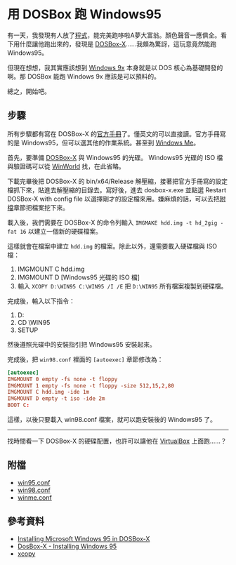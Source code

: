 # 用 DOSBox 跑 Windows95

有一天，我發現有人放了[程式](https://www.ptt.cc/bbs/Old-Games/M.1458361776.A.FE2.html)，能完美跑哆啦A夢大富翁。顏色聲音一應俱全。看下用什麼讓他跑出來的，發現是 [DOSBox-X](https://dosbox-x.com)……我頗為驚訝，這玩意竟然能跑 Windows95。

但現在想想，我其實應該想到 [Windows 9x](https://en.wikipedia.org/wiki/Windows_9x) 本身就是以 DOS 核心為基礎開發的啊。那 DOSBox 能跑 Windows 9x 應該是可以預料的。

總之，開始吧。

## 步驟

所有步驟都有寫在 DOSBox-X 的[官方手冊](https://dosbox-x.com/wiki/Guide%3AInstalling-Windows-95)了。懂英文的可以直接讀。官方手冊寫的是 Windows95，但可以選其他的作業系統。甚至到 [Windows Me](https://dosbox-x.com/wiki/Guide%3AInstalling-Windows-ME)。

首先，要準備 [DOSBox-X](https://dosbox-x.com) 與 Windows95 的光碟。 Windows95 光碟的 ISO 檔與驗證碼可以從 [WinWorld](https://winworldpc.com) 找，在此省略。

下載完畢後把 DOSBox-X 的 bin/x64/Release 解壓縮，接著把官方手冊寫的設定檔抓下來，貼進去解壓縮的目錄去。寫好後，進去 dosbox-x.exe 並點選 Restart DOSBox-X with config file 以選擇剛才的設定檔來用。嫌麻煩的話，可以去把[附檔](#附檔)章節把檔案挖下來。

載入後，我們需要在 DOSBox-X 的命令列輸入 `IMGMAKE hdd.img -t hd_2gig -fat 16` 以建立一個新的硬碟檔案。

這樣就會在檔案中建立 `hdd.img` 的檔案。除此以外，還需要載入硬碟檔與 ISO 檔：

1. IMGMOUNT C hdd.img
2. IMGMOUNT D [Windows95 光碟的 ISO 檔]
3. 輸入 `XCOPY D:\WIN95 C:\WIN95 /I /E` 把 `D:\WIN95` 所有檔案複製到硬碟檔。

完成後，輸入以下指令：

1. D:
2. CD \WIN95
3. SETUP

然後遵照光碟中的安裝指引把 Windows95 安裝起來。

完成後，把 `win98.conf` 裡面的 `[autoexec]` 章節修改為：

```conf
[autoexec]
IMGMOUNT 0 empty -fs none -t floppy
IMGMOUNT 1 empty -fs none -t floppy -size 512,15,2,80
IMGMOUNT C hdd.img -ide 1m
IMGMOUNT D empty -t iso -ide 2m
BOOT C:
```

這樣，以後只要載入 win98.conf 檔案，就可以跑安裝後的 Windows95 了。

---

找時間看一下 DOSBox-X 的硬碟配置，也許可以讓他在 [VirtualBox](https://www.virtualbox.org) 上面跑……？

## 附檔

* [win95.conf](https://github.com/iigmir/blog-source/raw/refs/heads/master/assets/148/win95.conf)
* [win98.conf](https://github.com/iigmir/blog-source/raw/refs/heads/master/assets/148/win98.conf)
* [winme.conf](https://github.com/iigmir/blog-source/raw/refs/heads/master/assets/148/winme.conf)

## 參考資料

* [Installing Microsoft Windows 95 in DOSBox-X](https://dosbox-x.com/wiki/Guide%3AInstalling-Windows-95)
* [DosBox-X - Installing Windows 95](https://www.youtube.com/watch?v=sYAm6kZPjF4)
* [xcopy](https://learn.microsoft.com/en-us/windows-server/administration/windows-commands/xcopy)
